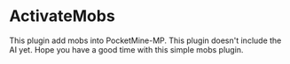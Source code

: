 # ActivateMobs
This plugin add mobs into PocketMine-MP. This plugin doesn't include the AI yet. Hope you have a good time with this simple mobs plugin.
